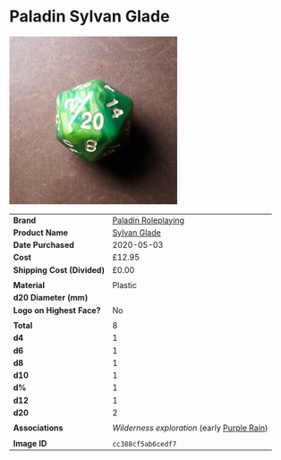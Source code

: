 # Paladin Sylvan Glade

<img src="https://raw.githubusercontent.com/jesskelsall/astarus-images/main/dice/cc388cf5ab6cedf7.jpg" height="300" />

|||
| --- | --- |
| **Brand** | [Paladin Roleplaying](https://paladinroleplaying.com/) |
| **Product Name** | [Sylvan Glade](https://paladinroleplaying.com/collections/bicolor-peal-dice-sets/products/marble-green-dice) |
| **Date Purchased** | 2020-05-03 |
| **Cost** | £12.95 |
| **Shipping Cost (Divided)** | £0.00 |
||
| **Material** | Plastic |
| **d20 Diameter (mm)** | |
| **Logo on Highest Face?** | No |
||
| **Total** | 8 |
| **d4** | 1 |
| **d6** | 1 |
| **d8** | 1 |
| **d10** | 1 |
| **d%** | 1 |
| **d12** | 1 |
| **d20** | 2 |
||
| **Associations** | *Wilderness exploration* (early [Purple Rain](../campaigns/C1-purple-rain.md)) |
||
| **Image ID** | `cc388cf5ab6cedf7` |
